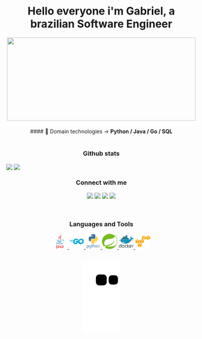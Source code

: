 <h1 align="center">Hello everyone i'm Gabriel, a brazilian Software Engineer</h1>

<div align="center">
  <img src="https://media.giphy.com/media/1GEATImIxEXVR79Dhk/giphy.gif" width="500" height="220"/>
</div>
<br>
<div align="center">
  #### 🌱 Domain technologies -> <b>Python / Java / Go / SQL</b>
</div>

<br>

<h3 align="center">Github stats</h3>
<div style="display: inline-block;" align="center">
  <img height="180em" align="center" src="https://github-readme-stats.vercel.app/api?username=francoggm&show_icons=true&theme=dracula&include_all_commits=true&count_private=true"/>
  <img height="180em" align="center" src="https://github-readme-stats.vercel.app/api/top-langs/?username=francoggm&layout=compact&langs_count=7&theme=dracula"/>
</div>

<br>

<h3 align="center">Connect with me</h3>
<p align="center">
  <a href="https://www.instagram.com/francoggm/" target="_blank"><img src="https://img.shields.io/badge/-Instagram-%23E4405F?style=for-the-badge&logo=instagram&logoColor=white" target="_blank"></a>
 <a href="discordapp.com/users/frango#0976" target="_blank"><img src="https://img.shields.io/badge/Discord-7289DA?style=for-the-badge&logo=discord&logoColor=white" target="_blank"></a> 
  <a href = "mailto:francogm77@hotmail.com"><img src="https://img.shields.io/badge/-Gmail-%23333?style=for-the-badge&logo=gmail&logoColor=white" target="_blank"></a>
  <a href="https://www.linkedin.com/in/francoggm/" target="_blank"><img src="https://img.shields.io/badge/-LinkedIn-%230077B5?style=for-the-badge&logo=linkedin&logoColor=white" target="_blank"></a> 
</p>

<br>

<h3 align="center">Languages and Tools</h3>
<p align="center"> 
  
<a href="https://docs.oracle.com/en/java/" target="_blank"> 
<img src="https://github.com/devicons/devicon/blob/master/icons/java/java-original-wordmark.svg" alt="java" width="40" height="40"/> 
</a> 
  
<a href="https://spring.io/" target="_blank"> 
<img src="https://github.com/devicons/devicon/blob/master/icons/go/go-original-wordmark.svg" alt="spring" width="40" height="40"/> 
</a> 
  
<a href="https://www.python.org" target="_blank"> 
<img src="https://github.com/devicons/devicon/blob/master/icons/python/python-original-wordmark.svg" alt="python" width="40" height="40"/> 
</a>   

<a href="https://go.dev/" target="_blank"> 
<img src="https://github.com/devicons/devicon/blob/master/icons/spring/spring-original.svg" alt="go" width="40" height="40"/> 
</a> 

<a href="https://docs.docker.com/" target="_blank"> 
<img src="https://github.com/devicons/devicon/blob/master/icons/docker/docker-original-wordmark.svg" alt="docker" width="40" height="40"/> 
</a> 
  
<a href="https://aws.amazon.com/" target="_blank"> 
<img src="https://github.com/devicons/devicon/blob/master/icons/amazonwebservices/amazonwebservices-original.svg" alt="aws" width="40" height="40"/> 
</a> 

</p>

<br>
<div align="center">
  <img src="https://github.com/francoggm/francoggm/blob/output/github-contribution-grid-snake.svg">
</div>
  



